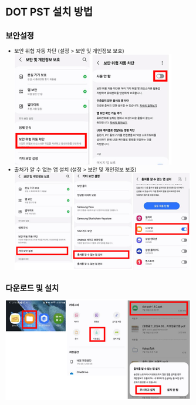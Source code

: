 # DOT PST 설치 방법

## 보안설정
- 보안 위협 자동 차단 (설정 > 보안 및 개인정보 보호)  
  ![보안 위협 자동 차단](images/install01.png)
- 출처가 알 수 없는 앱 설치 (설정 > 보안 및 개인정보 보호)  
  ![출처가 알 수 없는 앱 설치](images/install02.png)

## 다운로드 및 설치  
![다운로드 후 설치](images/install03.png)

